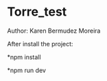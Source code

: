 # Torre_test

Author: Karen Bermudez Moreira

After install the project:

*npm install

*npm run dev
